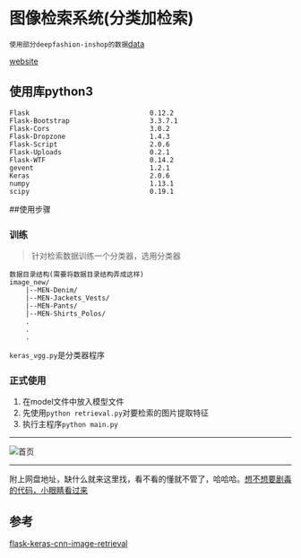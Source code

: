 # 图像检索系统(分类加检索)
`使用部分deepfashion-inshop的数据`[data](http://mmlab.ie.cuhk.edu.hk/projects/DeepFashion/InShopRetrieval.html)

[website](https://cgpeter96.github.io/simple-image-retrieval-system/)

## 使用库python3
```
Flask                              0.12.2
Flask-Bootstrap                    3.3.7.1
Flask-Cors                         3.0.2
Flask-Dropzone                     1.4.3
Flask-Script                       2.0.6
Flask-Uploads                      0.2.1
Flask-WTF                          0.14.2
gevent                             1.2.1
Keras                              2.0.6
numpy                              1.13.1
scipy                              0.19.1
```

##使用步骤

### 训练
> 针对检索数据训练一个分类器，选用分类器
```
数据目录结构(需要将数据目录结构弄成这样)
image_new/
    |--MEN-Denim/
    |--MEN-Jackets_Vests/
    |--MEN-Pants/
    |--MEN-Shirts_Polos/
    .
    .
    .
```
`keras_vgg.py`是分类器程序


### 正式使用
1. 在model文件中放入模型文件
2. 先使用`python retrieval.py`对要检索的图片提取特征
3. 执行主程序`python main.py`


---
![首页](./index.png)


---
附上网盘地址，缺什么就来这里找，看不看的懂就不管了，哈哈哈。[想不想要剧毒的代码，小眼睛看过来](https://pan.baidu.com/s/1SLceVG1-KrOIIG6t3AhsJw)

## 参考
[flask-keras-cnn-image-retrieval](https://github.com/willard-yuan/flask-keras-cnn-image-retrieval)

